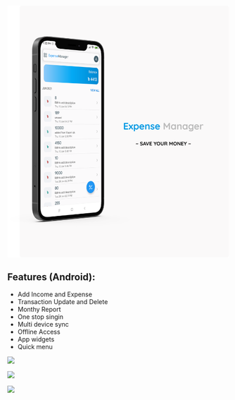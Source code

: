 ![](home.png)

## Features (Android):
- Add Income and Expense
- Transaction Update and Delete
- Monthy Report
- One stop singin
- Multi device sync
- Offline Access
- App widgets
- Quick menu


![](add.png)

![](shortcuts.png)

![](widgets.png)

  
